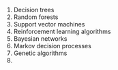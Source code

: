 1. Decision trees
2. Random forests
3. Support vector machines
4. Reinforcement learning algorithms
5. Bayesian networks
6. Markov decision processes
7. Genetic algorithms
8. 
